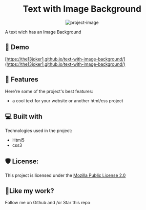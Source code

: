 <h1 align="center" id="title">Text with Image Background</h1>

<p align="center"><img src="https://socialify.git.ci/the13joker1/text-with-image-background/image?description=1&amp;language=1&amp;name=1&amp;owner=1&amp;pattern=Circuit%20Board&amp;stargazers=1&amp;theme=Auto" alt="project-image"></p>

<p id="description">A text wich has an Image Background</p>

<h2>🚀 Demo</h2>

[https://the13joker1.github.io/text-with-image-background/](https://the13joker1.github.io/text-with-image-background/)

  
  
<h2>🧐 Features</h2>

Here're some of the project's best features:

*   a cool text for your website or another html/css project


  
  
<h2>💻 Built with</h2>

Technologies used in the project:

*   Html5
*   css3

<h2>🛡️ License:</h2>

This project is licensed under the [Mozilla Public License 2.0](https://www.mozilla.org/en-US/MPL/)

<h2>💖Like my work?</h2>

Follow me on Github and /or Star this repo

